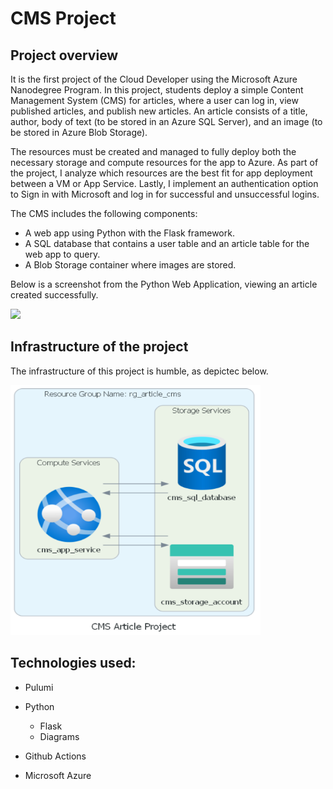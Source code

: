 # CMS Project

## Project overview

It is the first project of the Cloud Developer using the Microsoft Azure Nanodegree Program. In this project, students deploy a simple Content Management System (CMS) for articles, where a user can log in, view published articles, and publish new articles. An article consists of a title, author, body of text (to be stored in an Azure SQL Server), and an image (to be stored in Azure Blob Storage).

The resources must be created and managed to fully deploy both the necessary storage and compute resources for the app to Azure. As part of the project, I analyze which resources are the best fit for app deployment between a VM or App Service. Lastly, I implement an authentication option to Sign in with Microsoft and log in for successful and unsuccessful logins.

The CMS includes the following components:

* A web app using Python with the Flask framework.
* A SQL database that contains a user table and an article table for the web app to query.
* A Blob Storage container where images are stored.

Below is a screenshot from the Python Web Application, viewing an article created successfully.

![](https://video.udacity-data.com/topher/2020/March/5e6f8ed6_article-cms/article-cms.png)

## Infrastructure of the project

The infrastructure of this project is humble, as depictec below.

<img src="diagrams/cms_article_project.png" alt="drawing" height=400 width=400/>

## Technologies used:

* Pulumi

* Python
  * Flask
  * Diagrams

* Github Actions
* Microsoft Azure


